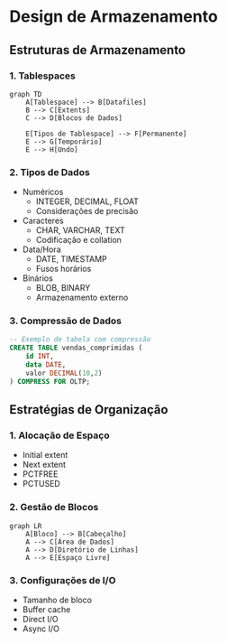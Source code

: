 # Design de Armazenamento

## Estruturas de Armazenamento

### 1. Tablespaces
```mermaid
graph TD
    A[Tablespace] --> B[Datafiles]
    B --> C[Extents]
    C --> D[Blocos de Dados]
    
    E[Tipos de Tablespace] --> F[Permanente]
    E --> G[Temporário]
    E --> H[Undo]
```

### 2. Tipos de Dados
- Numéricos
  - INTEGER, DECIMAL, FLOAT
  - Considerações de precisão
- Caracteres
  - CHAR, VARCHAR, TEXT
  - Codificação e collation
- Data/Hora
  - DATE, TIMESTAMP
  - Fusos horários
- Binários
  - BLOB, BINARY
  - Armazenamento externo

### 3. Compressão de Dados
```sql
-- Exemplo de tabela com compressão
CREATE TABLE vendas_comprimidas (
    id INT,
    data DATE,
    valor DECIMAL(10,2)
) COMPRESS FOR OLTP;
```

## Estratégias de Organização

### 1. Alocação de Espaço
- Initial extent
- Next extent
- PCTFREE
- PCTUSED

### 2. Gestão de Blocos
```mermaid
graph LR
    A[Bloco] --> B[Cabeçalho]
    A --> C[Área de Dados]
    A --> D[Diretório de Linhas]
    A --> E[Espaço Livre]
```

### 3. Configurações de I/O
- Tamanho de bloco
- Buffer cache
- Direct I/O
- Async I/O